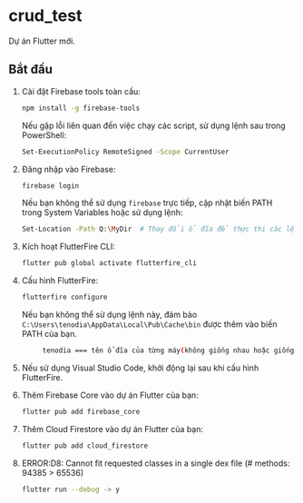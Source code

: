 # crud_test

Dự án Flutter mới.

## Bắt đầu

1. Cài đặt Firebase tools toàn cầu:
    ```bash
    npm install -g firebase-tools
    ```

    Nếu gặp lỗi liên quan đến việc chạy các script, sử dụng lệnh sau trong PowerShell:
    ```bash
    Set-ExecutionPolicy RemoteSigned -Scope CurrentUser
    ```

2. Đăng nhập vào Firebase:
    ```bash
    firebase login
    ```

    Nếu bạn không thể sử dụng `firebase` trực tiếp, cập nhật biến PATH trong System Variables hoặc sử dụng lệnh:
    ```bash
    Set-Location -Path Q:\MyDir  # Thay đổi ổ đĩa để thực thi các lệnh firebase
    ```

3. Kích hoạt FlutterFire CLI:
    ```bash
    flutter pub global activate flutterfire_cli
    ```

4. Cấu hình FlutterFire:
    ```bash
    flutterfire configure
    ```

   Nếu bạn không thể sử dụng lệnh này, đảm bảo `C:\Users\tenodia\AppData\Local\Pub\Cache\bin` được thêm vào biến PATH của bạn.
   ```bash
        tenodia === tên ổ đĩa của từng máy(không giống nhau hoặc giống)
   ```

6. Nếu sử dụng Visual Studio Code, khởi động lại sau khi cấu hình FlutterFire.

7. Thêm Firebase Core vào dự án Flutter của bạn:
    ```bash
    flutter pub add firebase_core
    ```
    
8. Thêm Cloud Firestore vào dự án Flutter của bạn:
    ```bash
    flutter pub add cloud_firestore
    ```


9. ERROR:D8: Cannot fit requested classes in a single dex file (# methods: 94385 > 65536)
   ```bash
   flutter run --debug -> y
   ```
